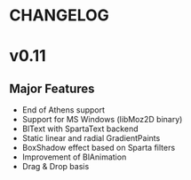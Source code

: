 # CHANGELOG

# v0.11
## Major Features
- End of Athens support
- Support for MS Windows (libMoz2D binary)
- BlText with SpartaText backend
- Static linear and radial GradientPaints
- BoxShadow effect based on Sparta filters
- Improvement of BlAnimation
- Drag & Drop basis
